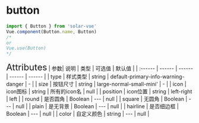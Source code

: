 # button

<ClientOnly>
  <sv-button/>
</ClientOnly>

```javascript
import { Button } from 'solar-vue'
Vue.component(Button.name, Button)
/*
or
Vue.use(Button)
*/
```

<ClientOnly>
<font size=5>Attributes</font>
| 参数| 说明 | 类型 | 可选值 | 默认值 |
| :------ | ------ | ------ | ------ | ------ |
| type | 样式类型 | string | default-primary-info-warning-danger | - |
| size | 按钮尺寸 | string | large-normal-small-mini' | - |
| icon | icon图标 | string | 所有的icon名 | null |
| position | icon位置 | string | left-right | left |
| round | 是否圆角 | Boolean | --- | null |
| square | 无圆角 | Boolean | --- | null |
| plain | 是无背景 | Boolean | --- | null |
| hairline | 是否细边框 | Boolean | --- | null |
| color | 自定义颜色 | string | --- | null |
</ClientOnly>
